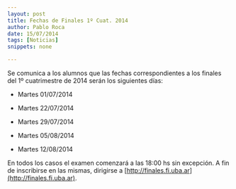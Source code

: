 ```yaml
---
layout: post
title: Fechas de Finales 1º Cuat. 2014
author: Pablo Roca
date: 15/07/2014
tags: [Noticias]
snippets: none

---
```


Se comunica a los alumnos que las fechas correspondientes a los finales del 1º cuatrimestre de 2014 serán los siguientes días:

* Martes 01/07/2014

* Martes 22/07/2014

* Martes 29/07/2014

* Martes 05/08/2014

* Martes 12/08/2014

En todos los casos el examen comenzará a las 18:00 hs sin excepción. A fin de inscribirse en las mismas, dirigirse a [http://finales.fi.uba.ar](http://finales.fi.uba.ar).
